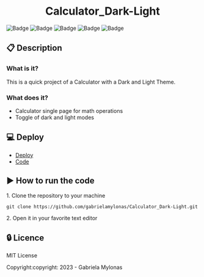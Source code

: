 <h1 align="center">Calculator_Dark-Light</h1>

![Badge](https://img.shields.io/static/v1?label=Status&message=Finished&color=brigthgreen&style=flat)
![Badge](https://img.shields.io/static/v1?label=Licence&message=MIT&color=purple&style=flat)
![Badge](https://img.shields.io/static/v1?label=Language&message=HTML%205&color=red&style=flat)
![Badge](https://img.shields.io/static/v1?label=Language&message=CSS%203&color=blue&style=flat)
![Badge](https://img.shields.io/static/v1?label=Language&message=JavaScript&color=yellow&style=flat)

## :clipboard: Description
### What is it?
<p>This is a quick project of a Calculator with a Dark and Light Theme.</p>

### What does it?
- Calculator single page for math operations
- Toggle of dark and light modes

## :computer: Deploy
- [Deploy](https://gabrielamylonas.github.io/Calculator_Dark-Light/)
- [Code](https://github.com/gabrielamylonas/Calculator_Dark-Light)

## :arrow_forward: How to run the code
<p>1. Clone the repository to your machine</p>

```
git clone https://github.com/gabrielamylonas/Calculator_Dark-Light.git
```
<p>2. Open it in your favorite text editor</p>

## :lock: Licence
<p>MIT License</p>
<p>Copyright:copyright: 2023 - Gabriela Mylonas</p>
